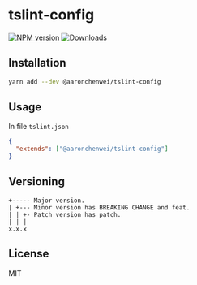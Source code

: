 # tslint-config
[![NPM version](https://img.shields.io/npm/v/@aaronchenwei/tslint-config.svg?style=flat)](https://www.npmjs.com/package/@aaronchenwei/tslint-config)
[![Downloads](http://img.shields.io/npm/dm/@aaronchenwei/tslint-config.svg?style=flat)](https://www.npmjs.com/package/@aaronchenwei/tslint-config)

## Installation

```sh
yarn add --dev @aaronchenwei/tslint-config
```

## Usage

In file `tslint.json`

```json
{
  "extends": ["@aaronchenwei/tslint-config"]
}
```

## Versioning

```
+----- Major version.
| +--- Minor version has BREAKING CHANGE and feat.
| | +- Patch version has patch.
| | |
x.x.x
```

## License

MIT
